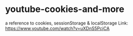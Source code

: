 # youtube-cookies-and-more
a reference to cookies, sessionStorage &amp; localStorage
Link: https://www.youtube.com/watch?v=uXDnS5PcjCA
